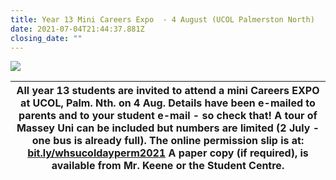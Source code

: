 ```yaml
---
title: Year 13 Mini Careers Expo  - 4 August (UCOL Palmerston North)
date: 2021-07-04T21:44:37.881Z
closing_date: ""
---
```

![](https://res.cloudinary.com/whanganuihigh/image/upload/v1600807421/Careers%20and%20Vocational/NZ_Careers_Web_logo.png)

|  All year 13 students are invited to attend a mini Careers EXPO at UCOL, Palm. Nth. on 4 Aug. Details have been e-mailed to parents and to your student e-mail - so check that! A tour of Massey Uni can be included but numbers are limited (2 July - one bus is already full). The online permission slip is at: [bit.ly/whsucoldayperm2021](https://docs.google.com/forms/d/e/1FAIpQLSdxxNGbfiMf2UJ9dozQBJgLsj5IfhCoJflWLGrBJXaIrD2EVg/viewform) A paper copy (if required), is available from Mr. Keene or the Student Centre. |
| ---------------------------------------------------------------------------------------------------------------------------------------------------------------------------------------------------------------------------------------------------------------------------------------------------------------------------------------------------------------------------------------------------------------------------------------------------------------------------------------------------------------------------------- |